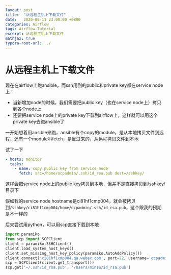 ```yaml
---
layout: post
title:  "从远程主机上下载文件"
date:   2020-06-11 23:00:00 +0800
categories: Airflow
tags: Airflow-Tutorial
excerpt: 从远程主机上下载文件
mathjax: true
typora-root-url: ../
---
```


# 从远程主机上下载文件

现在在airflow上跑ansible，而ssh用到的public和private key都在service node上：

* 当新增加node的时候，我们需要把public key（也在service node上）拷贝到各个node上
* 还要把service node上的private key下载到airflow上，这样就可以用这个private key去跑ansible了

一开始想着用ansible来跑，ansible有个copy的module，是从本地拷贝文件到远程，还有一个module叫fetch，是反过来的，从远程拷贝文件到本地

试了一下

```yaml
- hosts: monitor
  tasks:
    - name: copy public key from service node
      fetch: src=/home/ocpadmin/.ssh/id_rsa.pub dest=/sshkey/
```

这样会把service node上的public key拷贝到本地，但并不是直接拷贝到/sshkey/目录下

假如我的service node hostname是ci81hf1cmp004，就会被拷贝到`/sshkey/ci81hf1cmp004/home/ocpadmin/.ssh/id_rsa.pub`，这个跟我的预期是不一样的

后来尝试用python，可以用scp直接下载到本地

```python
import paramiko
from scp import SCPClient
client = paramiko.SSHClient()
client.load_system_host_keys()
client.set_missing_host_key_policy(paramiko.AutoAddPolicy())
client.connect('ci81hf1cmp004.qa.webex.com', port=22, username='ocpadmin', password='******')
scp = SCPClient(client.get_transport())
scp.get('~/.ssh/id_rsa.pub', '/Users/minsu/id_rsa.pub')
```




